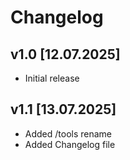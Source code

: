 # Changelog

## v1.0 [12.07.2025]

+ Initial release

## v1.1 [13.07.2025]

+ Added /tools rename
+ Added Changelog file
